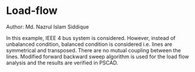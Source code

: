 # Load-flow
Author: Md. Nazrul Islam Siddique

In this example, IEEE 4 bus system is considered. However, instead of unbalanced condition, balanced condition is considered i.e. lines are symmetrical and transposed. There are no mutual coupling between the lines. Modified forward backward sweep algorithm is used for the load flow analysis and the results are verified in PSCAD. 
